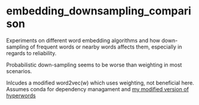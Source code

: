 # embedding_downsampling_comparison
Experiments on different word embedding algorithms and how down-sampling of frequent words or nearby words affects them, especially in regards to reliability.
 
Probabilistic down-sampling seems to be worse than weighting in most scenarios.

Inlcudes a modified word2vec(w) which uses weighting, not beneficial here. Assumes conda for dependency managament and [my modified version of hyperwords](https://github.com/hellrich/hyperwords)
